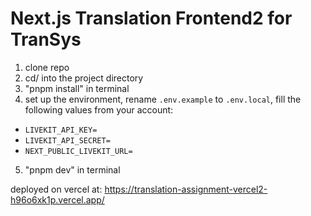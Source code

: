 # Next.js Translation Frontend2 for TranSys

1. clone repo
2. cd/ into the project directory
3. "pnpm install" in terminal
4. set up the environment, rename `.env.example` to `.env.local`, fill the following values from your account:
- `LIVEKIT_API_KEY=`
- `LIVEKIT_API_SECRET=`
- `NEXT_PUBLIC_LIVEKIT_URL=`
5. "pnpm dev" in terminal



deployed on vercel at: https://translation-assignment-vercel2-h96o6xk1p.vercel.app/
